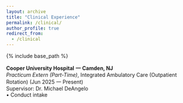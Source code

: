 ```yaml
---
layout: archive
title: "Clinical Experience"
permalink: /clinical/
author_profile: true
redirect_from:
  - /clinical
---
```


{% include base_path %}

**Cooper University Hospital** **一** **Camden, NJ** <br />
_Practicum Extern (Part-Time)_, Integrated Ambulatory Care (Outpatient Rotation) (Jun 2025 一 Present) <br />
Supervisor: Dr. Michael DeAngelo <br />
• Conduct intake
